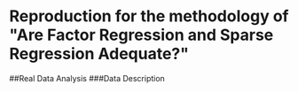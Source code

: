 # Reproduction for the methodology of "Are Factor Regression and Sparse Regression Adequate?"

##Real Data Analysis
###Data Description

